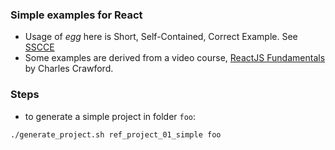 
### Simple examples for React

* Usage of _egg_ here is  Short, Self-Contained, Correct Example. See [SSCCE](http://sscce.org/)
* Some examples are derived from a video course, [ReactJS Fundamentals](https://www.safaribooksonline.com/library/view/reactjs-fundamentals/9780134652412/) by Charles Crawford.

### Steps

* to generate a simple project in folder `foo`:
```
./generate_project.sh ref_project_01_simple foo
```

